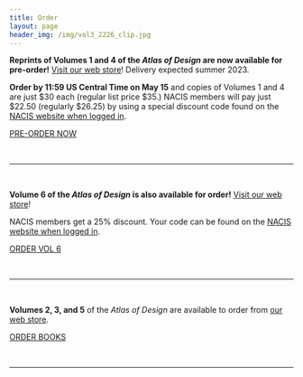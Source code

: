 ```yaml
---
title: Order
layout: page
header_img: /img/vol3_2226_clip.jpg
---
```

**Reprints of Volumes 1 and 4 of the <em>Atlas of Design</em> are now available for pre-order!** [Visit our web store](https://atlasofdesign.bigcartel.com/)! Delivery expected summer 2023.

**Order by 11:59 US Central Time on May 15** and copies of Volumes 1 and 4 are just $30 each (regular list price $35.) NACIS members will pay just $22.50 (regularly $26.25) by using a special discount code found on the <a href="https://nacis.org/initiatives/atlas-of-design/atlas-member-discount-code/" target="_blank">NACIS website when logged in</a>.  <!--Note: This is a new discount code as of April 14, 2023.-->

<a href="https://atlasofdesign.bigcartel.com/" target="_blank" class="button button-blue">PRE-ORDER NOW  <i class="fa fa-book"></i></a>

<br>
<hr>
<br>

**Volume 6 of the <em>Atlas of Design</em> is also available for order!** [Visit our web store](https://atlasofdesign.bigcartel.com/)!

NACIS members get a 25% discount. Your code can be found on the <a href="https://nacis.org/initiatives/atlas-of-design/atlas-member-discount-code/" target="_blank">NACIS website when logged in</a>.

<a href="https://atlasofdesign.bigcartel.com/product/atlas-of-design-volume-6" target="_blank" class="button button-blue"> ORDER VOL 6  <i class="fa fa-hand-o-right"></i></a>

<br>
<hr>
<br>

**Volumes 2, 3, and 5** of the <em>Atlas of Design</em> are available to order from [our web store](https://atlasofdesign.bigcartel.com/).

<a href="https://atlasofdesign.bigcartel.com/" target="_blank" class="button button-blue">ORDER BOOKS  <i class="fa fa-book"></i></a>

<br>
<hr>
<br>



<!--
<a href="https://forms.gle/5e4yfBRvRCZUube56" target="_blank" class="button button-blue">Contact form for Volume 1 and 4 reprints  <i class="fa fa-list"></i></a>
-->
